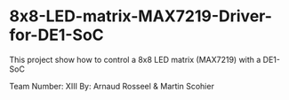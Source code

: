 # 8x8-LED-matrix-MAX7219-Driver-for-DE1-SoC
This project show how to control a 8x8 LED matrix (MAX7219) with a DE1-SoC

Team Number: XIII
By:	Arnaud Rosseel & Martin Scohier

